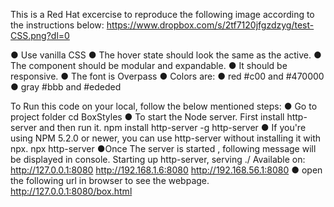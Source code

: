 This is a Red Hat excercise to reproduce the following image according to the instructions below:
https://www.dropbox.com/s/2tf7120jfgzdzyg/test-CSS.png?dl=0

● Use vanilla CSS
● The hover state should look the same as the active.
● The component should be modular and expandable.
● It should be responsive.
● The font is Overpass
● Colors are:
● red #c00 and #470000
● gray #bbb and #ededed

To Run this code on your local, follow the below mentioned steps:
● Go to project folder
    cd BoxStyles
● To start the Node server. First install http-server and then run it.
    npm install http-server -g
    http-server
● If you're using NPM 5.2.0 or newer, you can use http-server without installing it with npx.
    npx http-server
 ●Once The server is started , following message will be displayed in console.
    Starting up http-server, serving ./
    Available on:
    http://127.0.0.1:8080
    http://192.168.1.6:8080
    http://192.168.56.1:8080
● open the following url in browser to see the webpage.
    http://127.0.0.1:8080/box.html
 

 